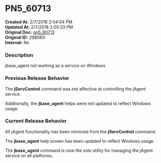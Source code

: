 # PN5_60713

**Created At:** 2/7/2018 2:04:04 PM  
**Updated At:** 2/7/2018 2:05:23 PM  
**Original Doc:** [pn5_60713](https://docs.jbase.com/release-notes/pn5_60713)  
**Original ID:** 298060  
**Internal:** No  


### Description

jbase\_agent not working as a service on Windows



### Previous Release Behavior

The **jServControl** command was not effective at controlling the jAgent service.

Additionally, the **jbase\_agent** helps were not updated to reflect Windows usage.



### Current Release Behavior

All jAgent functionality has been removed from the **jServControl** command.

The **jbase\_agent** help screen has been updated to reflect Windows usage.

The **jbase\_agent** command is now the sole utility for managing the jAgent service on all platforms.
